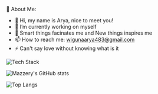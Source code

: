 💫 About Me:

<!--
**Mazzery/Mazzery** is a ✨ _special_ ✨ repository because its `README.md` (this file) appears on your GitHub profile.

Here are some ideas to get you started:

- 🔭 I’m currently working on ...
- 🌱 I’m currently learning ...
- 👯 I’m looking to collaborate on ...
- 🤔 I’m looking for help with ...
- 💬 Ask me about ...
- 📫 How to reach me: ...
- 😄 Pronouns: ...
- ⚡ Fun fact: ...
-->
- 👋 Hi, my name is Arya, nice to meet you!
- 🔭 I’m currently working on myself
- 🌱 Smart things facinates me and New things inspires me
- 📫 How to reach me: wigunaarya483@gmail.com
- ⚡ Can't say love without knowing what is it

![Tech Stack](https://github-readme-tech-stack.vercel.app/api/cards?title=Tech+Stack&lineCount=2&line1=LARAVEL%2CLARAVEL%2Cfb503b%3BJAVASCRIPT%2CJAVASCRIPT%2CF0DB4F%3BPHP%2CPHP%2C8993be%3BHTML5%2CHTML5%2Ce34c26%3B&line2=NPM%2CNPM%2CFFFFFF%3BGIT%2CGIT%2CF1502F%3BMYSQL%2CMYSQL%2CF29111%3B)

![Mazzery's GitHub stats](https://github-readme-stats.vercel.app/api?username=Mazzery&show_icons=true&theme=react)

![Top Langs](https://github-readme-stats.vercel.app/api/top-langs/?username=Mazzery&layout=compact&theme=react)
